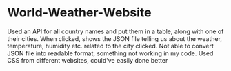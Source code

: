 # World-Weather-Website
Used an API for all country names and put them in a table, along with one of their cities.
When clicked, shows the JSON file telling us about the weather, temperature, humidity etc. related to the city clicked.
Not able to convert JSON file into readable format, something not working in my code.
Used CSS from different websites, could've easily done better
